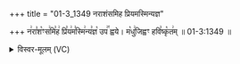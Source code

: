 +++
title = "01-3_1349 नराशंसमिह प्रियमस्मिन्यज्ञ"

+++
न꣢रा꣣श꣡ꣳस꣢मि꣣ह꣢ प्रि꣣य꣢म꣣स्मि꣢न्य꣣ज्ञ꣡ उप꣢꣯ ह्वये। म꣡धु꣢जिह्वꣳ हवि꣣ष्कृ꣡त꣢म् ॥ 01-3:1349 ॥

<details><summary>विस्वर-मूलम् (VC)</summary>

नराशꣳसमिह प्रियमस्मिन्यज्ञ उप ह्वये । मधुजिह्वꣳ हविष्कृतम् ॥१३४९॥
</details>